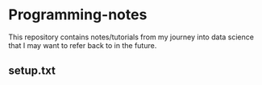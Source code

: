 # Programming-notes
This repository contains notes/tutorials from my journey into data science that I may want to refer back to in the future.
## setup.txt
